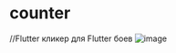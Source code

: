 # counter
//Flutter кликер для Flutter боев
![image](https://user-images.githubusercontent.com/45289907/179252321-a7797893-0867-473f-8dce-acc4aa37f71d.png)

